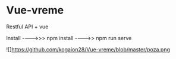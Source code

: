 # Vue-vreme
 
Restful API + vue 


Install ---->>> npm install ---->> npm run serve



![]https://github.com/kogaion28/Vue-vreme/blob/master/poza.png

